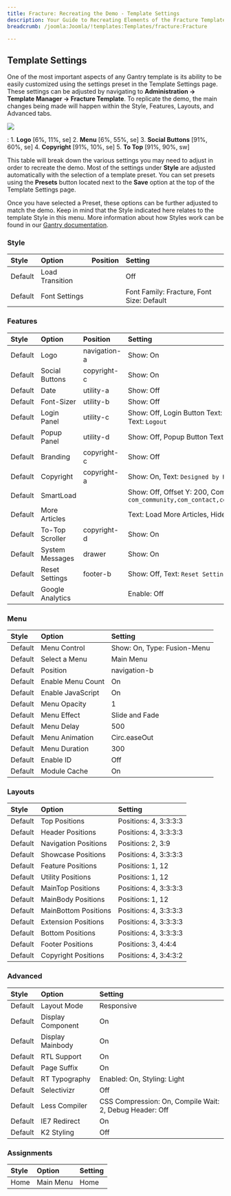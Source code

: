 ```yaml
---
title: Fracture: Recreating the Demo - Template Settings
description: Your Guide to Recreating Elements of the Fracture Template for Joomla
breadcrumb: /joomla:Joomla/!templates:Templates/fracture:Fracture

---
```


Template Settings
-----
One of the most important aspects of any Gantry template is its ability to be easily customized using the settings preset in the Template Settings page. These settings can be adjusted by navigating to **Administration -> Template Manager -> Fracture Template**. To replicate the demo, the main changes being made will happen within the Style, Features, Layouts, and Advanced tabs. 

![][fracture2]

:   1. **Logo**  [6%, 11%, se]
    2. **Menu**  [6%, 55%, se]
    3. **Social Buttons** [91%, 60%, se]
    4. **Copyright**  [91%, 10%, se]
    5. **To Top**  [91%, 90%, sw]

This table will break down the various settings you may need to adjust in order to recreate the demo. Most of the settings under **Style** are adjusted automatically with the selection of a template preset. You can set presets using the **Presets** button located next to the **Save** option at the top of the Template Settings page.

Once you have selected a Preset, these options can be further adjusted to match the demo. Keep in mind that the Style indicated here relates to the template Style in this menu. More information about how Styles work can be found in our [Gantry documentation][Style].

### Style
| Style   | Option          | Position | Setting                                   |  
| :------ | :-------------- | :------- | :---------------------------------------- |  
| Default | Load Transition |          | Off                                       |  
| Default | Font Settings   |          | Font Family: Fracture, Font Size: Default |   

### Features
| Style   | Option           | Position     | Setting                                                                                                 |  
| :------ | :--------------- | :----------- | :------------------------------------------------------------------------------------------------------ |  
| Default | Logo             | navigation-a | Show: On                                                                                                |  
| Default | Social Buttons   | copyright-c  | Show: On                                                                                                |  
| Default | Date             | utility-a    | Show: Off                                                                                               |  
| Default | Font-Sizer       | utility-b    | Show: Off                                                                                               |  
| Default | Login Panel      | utility-c    | Show: Off, Login Button Text: `Member Login`, Logout Button Text: `Logout`                              |  
| Default | Popup Panel      | utility-d    | Show: Off, Popup Button Text: `Popup Module`                                                            |  
| Default | Branding         | copyright-c  | Show: Off                                                                                               |  
| Default | Copyright        | copyright-a  | Show: On, Text: `Designed by RocketTheme`                                                               |  
| Default | SmartLoad        |              | Show: Off, Offset Y: 200, Component Ignores: `com_community,com_contact,com_k2,com_tienda,com_weblinks` |  
| Default | More Articles    |              | Text: Load More Articles, Hide Pagination: On                                                           |  
| Default | To-Top Scroller  | copyright-d  | Show: On                                                                                                |  
| Default | System Messages  | drawer       | Show: On                                                                                                |  
| Default | Reset Settings   | footer-b     | Show: Off, Text: `Reset Settings`                                                                       |  
| Default | Google Analytics |              | Enable: Off                                                                                             |  

### Menu
| Style   | Option            | Setting                     |  
| :------ | :---------------- | :-------------------------- |  
| Default | Menu Control      | Show: On, Type: Fusion-Menu |  
| Default | Select a Menu     | Main Menu                   |  
| Default | Position          | navigation-b                |  
| Default | Enable Menu Count | On                          |  
| Default | Enable JavaScript | On                          |  
| Default | Menu Opacity      | 1                           |  
| Default | Menu Effect       | Slide and Fade              |  
| Default | Menu Delay        | 500                         |  
| Default | Menu Animation    | Circ.easeOut                |  
| Default | Menu Duration     | 300                         |  
| Default | Enable ID         | Off                         |  
| Default | Module Cache      | On                          |  

### Layouts
| Style   | Option               | Setting               |  
| :------ | :------------------- | :-------------------- |  
| Default | Top Positions        | Positions: 4, 3:3:3:3 |  
| Default | Header Positions     | Positions: 4, 3:3:3:3 |  
| Default | Navigation Positions | Positions: 2, 3:9     |  
| Default | Showcase Positions   | Positions: 4, 3:3:3:3 |  
| Default | Feature Positions    | Positions: 1, 12      |  
| Default | Utility Positions    | Positions: 1, 12      |  
| Default | MainTop Positions    | Positions: 4, 3:3:3:3 |  
| Default | MainBody Positions   | Positions: 1, 12      |  
| Default | MainBottom Positions | Positions: 4, 3:3:3:3 |  
| Default | Extension Positions  | Positions: 4, 3:3:3:3 |  
| Default | Bottom Positions     | Positions: 4, 3:3:3:3 |  
| Default | Footer Positions     | Positions: 3, 4:4:4   |  
| Default | Copyright Positions  | Positions: 4, 3:4:3:2 |   

### Advanced
| Style   | Option            | Setting                                                 |  
| :------ | :---------------- | :------------------------------------------------------ |  
| Default | Layout Mode       | Responsive                                              |  
| Default | Display Component | On                                                      |  
| Default | Display Mainbody  | On                                                      |  
| Default | RTL Support       | On                                                      |  
| Default | Page Suffix       | On                                                      |  
| Default | RT Typography     | Enabled: On, Styling: Light                             |  
| Default | Selectivizr       | Off                                                     |  
| Default | Less Compiler     | CSS Compression: On, Compile Wait: 2, Debug Header: Off |  
| Default | IE7 Redirect      | On                                                      |  
| Default | K2 Styling        | Off                                                     |  

### Assignments
| Style | Option    | Setting |  
| :---- | :-------- | :------ |  
| Home  | Main Menu | Home    |  

[menu]: ../../start/menu.md
[Style]: http://docs.gantry.org/gantry4/configure
[fracture2]: assets/fracture.jpeg